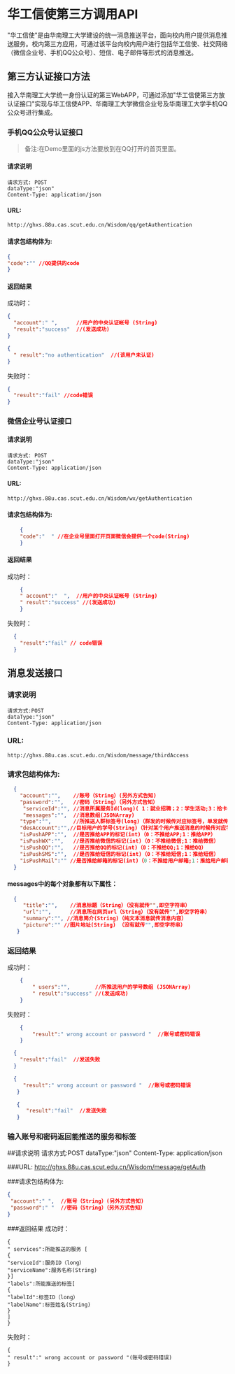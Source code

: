 # 华工信使第三方调用API
"华工信使"是由华南理工大学建设的统一消息推送平台，面向校内用户提供消息推送服务。校内第三方应用，可通过该平台向校内用户进行包括华工信使、社交网络（微信企业号、手机QQ公众号）、短信、电子邮件等形式的消息推送。

## 第三方认证接口方法
接入华南理工大学统一身份认证的第三WebAPP，可通过添加"华工信使第三方放认证接口"实现与华工信使APP、华南理工大学微信企业号及华南理工大学手机QQ公众号进行集成。

### 手机QQ公众号认证接口

> 备注:在Demo里面的js方法要放到在QQ打开的首页里面。

#### 请求说明
    请求方式: POST
    dataType:"json"
    Content-Type: application/json

#### URL:
    http://ghxs.88u.cas.scut.edu.cn/Wisdom/qq/getAuthentication

#### 请求包结构体为:
```json
{
"code":"" //QQ提供的code
}
```
#### 返回结果
成功时：
```json
{
  "account":" ",      //用户的中央认证帐号 (String)
  "result":"success"  //(发送成功)
}
```
```json
{
  " result":"no authentication"  //(该用户未认证)
}
```
失败时：
```json
{
  "result":"fail" //code错误
}
```

### 微信企业号认证接口

#### 请求说明
    请求方式: POST
    dataType:"json"
    Content-Type: application/json

#### URL:
    http://ghxs.88u.cas.scut.edu.cn/Wisdom/wx/getAuthentication

#### 请求包结构体为:
```json
    {
    "code":"  " //在企业号里面打开页面微信会提供一个code(String)
    }

```
#### 返回结果
成功时：
```json
    {
    " account":"  ",  //用户的中央认证帐号 (String)
    " result":"success" //(发送成功)
    }
```

失败时：
```json
  {
    "result":"fail" // code错误
  }
```

## 消息发送接口
### 请求说明
    请求方式:POST
    dataType:"json"
    Content-Type: application/json
### URL:
    http://ghxs.88u.cas.scut.edu.cn/Wisdom/message/thirdAccess

### 请求包结构体为:
```json
  {
    "account":"",    //账号（String）(另外方式告知)
    "password":"",   //密码（String）（另外方式告知）
     "serviceId":"", //消息所属服务Id(long)( 1：就业招聘；2：学生活动;3：拾卡寻人;4.成绩查询;5.重要通知 6.网络保障;7.校园网)
     "messages":"",  //消息数组(JSONArray)
    "type":"",       //所推送人群标签号(long)（群发的时候传对应标签号，单发就传0）
    "desAccount":"",//目标用户的学号(String)（针对某个用户推送消息的时候传对应学号，群发时传字符串"0"）
    "isPushAPP":"",  //是否推给APP的标记(int)（0：不推给APP;1：推给APP）
    "isPushWX":"",   //是否推给微信的标记(int)（0：不推给微信;1：推给微信）
    "isPushQQ":"",   //是否推给QQ的标记(int)（0：不推给QQ;1：推给QQ）
    "isPushSMS":"",  //是否推给短信的标记(int)（0：不推给短信;1：推给短信）
    "isPushMail":"" //是否推给邮箱的标记(int)（0：不推给用户邮箱;1：推给用户邮箱）
  }
```
#### messages中的每个对象都有以下属性：
```json
  {
     "title":"",    //消息标题（String）（没有就传"",即空字符串）
     "url":"",      //消息所在网页url（String）（没有就传"",即空字符串）
     "summary":"", //消息简介(String)（纯文本消息就传消息内容）
     "picture":"" //图片地址(String) （没有就传"",即空字符串）
   }
```
### 返回结果
成功时：
```json
    {
        " users":"",        //所推送用户的学号数组 (JSONArray)
        " result":"success" //(发送成功)
    }
```
失败时：

```json
    {
        "result":" wrong account or password "  //账号或密码错误
    }
```

```json
  {
    "result":"fail"  //发送失败
  }
```

```json
  {
     "result":" wrong account or password "  //账号或密码错误
   }
```
```json
   {
      "result":"fail"  //发送失败
   }
```

### 输入账号和密码返回能推送的服务和标签

##请求说明
    请求方式:POST
    dataType:"json"
    Content-Type: application/json

###URL:
    http://ghxs.88u.cas.scut.edu.cn/Wisdom/message/getAuth

###请求包结构体为:
```json
{
 "account":" ",  //账号（String）(另外方式告知)
 "password":" "  //密码（String）（另外方式告知）
}
```

###返回结果
成功时：
```
{
" services":所能推送的服务 [
{
"serviceId":服务ID（long）
"serviceName":服务名称(String)
}]
"labels":所能推送的标签[
{
"labelId":标签ID（long）
"labelName":标签姓名(String)
}
]
}
```
失败时：
```
{
" result":" wrong account or password "(账号或密码错误)
}
```



